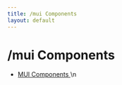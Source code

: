 ```yaml
---
title: /mui Components
layout: default
---
```


# /mui Components

- [MUI Components](/mui-components/index)\n

